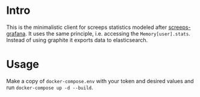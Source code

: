 # Intro
This is the minimalistic client for screeps statistics modeled after [screeps-grafana](https://github.com/screepers/screeps-grafana). It uses the same principle, i.e. accessing the `Memory[user].stats`. Instead of using graphite it exports data to elasticsearch.

# Usage
Make a copy of `docker-compose.env` with your token and desired values and run `docker-compose up -d --build`.
